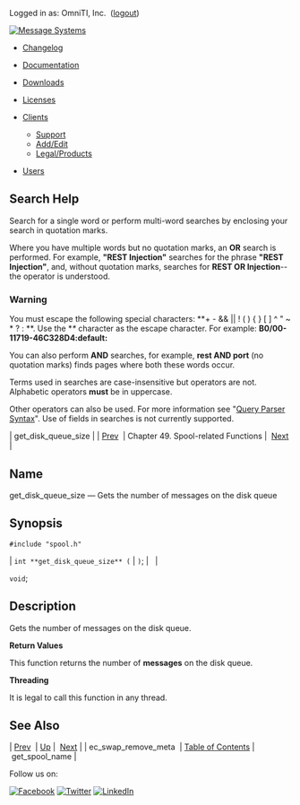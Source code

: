 Logged in as: OmniTI, Inc.  ([logout](https://support.messagesystems.com/logout.php))

[![Message Systems](https://support.messagesystems.com/images/ms-white205.png)](https://support.messagesystems.com/start.php) 

*   [Changelog](https://support.messagesystems.com/start.php?show=changelog)
*   [Documentation](https://support.messagesystems.com/docs/)
*   [Downloads](https://support.messagesystems.com/start.php)

*   [Licenses](https://support.messagesystems.com/license_summary.php)
*   <a href="">Clients</a>
    *   [Support](https://support.messagesystems.com/cs.php)
    *   [Add/Edit](https://support.messagesystems.com/edit_client.php)
    *   [Legal/Products](https://support.messagesystems.com/edit_products.php)
*   [Users](https://support.messagesystems.com/edit_customer.php)

## Search Help

Search for a single word or perform multi-word searches by enclosing your search in quotation marks.

Where you have multiple words but no quotation marks, an **OR** search is performed. For example, **"REST Injection"** searches for the phrase **"REST Injection"**, and, without quotation marks, searches for **REST OR Injection**--the operator is understood.

### Warning

You must escape the following special characters: **+ - && || ! ( ) { } [ ] ^ " ~ * ? : \**. Use the **\** character as the escape character. For example: **B0/00-11719-46C328D4\:default\:**

You can also perform **AND** searches, for example, **rest AND port** (no quotation marks) finds pages where both these words occur.

Terms used in searches are case-insensitive but operators are not. Alphabetic operators **must** be in uppercase.

Other operators can also be used. For more information see "[Query Parser Syntax](https://lucene.apache.org/core/old_versioned_docs/versions/3_0_0/queryparsersyntax.html)". Use of fields in searches is not currently supported.

| get_disk_queue_size |
| [Prev](apis.ec_swap_remove_meta.php)  | Chapter 49. Spool-related Functions |  [Next](apis.get_spool_name.xml.php) |

<a name="apis.get_disk_queue_size"></a>
## Name

get_disk_queue_size — Gets the number of messages on the disk queue

## Synopsis

`#include "spool.h"`

| `int **get_disk_queue_size** (` | `)`; |   |

`void`;<a name="idp35103264"></a>
## Description

Gets the number of messages on the disk queue.

**Return Values**

This function returns the number of **messages** on the disk queue.

**Threading**

It is legal to call this function in any thread.

<a name="idp35107264"></a>
## See Also

| [Prev](apis.ec_swap_remove_meta.php)  | [Up](spool.php) |  [Next](apis.get_spool_name.xml.php) |
| ec_swap_remove_meta  | [Table of Contents](index.php) |  get_spool_name |

Follow us on:

[![Facebook](https://support.messagesystems.com/images/icon-facebook.png)](http://www.facebook.com/messagesystems) [![Twitter](https://support.messagesystems.com/images/icon-twitter.png)](http://twitter.com/#!/MessageSystems) [![LinkedIn](https://support.messagesystems.com/images/icon-linkedin.png)](http://www.linkedin.com/company/message-systems)